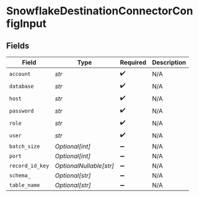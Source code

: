 # SnowflakeDestinationConnectorConfigInput


## Fields

| Field                   | Type                    | Required                | Description             |
| ----------------------- | ----------------------- | ----------------------- | ----------------------- |
| `account`               | *str*                   | :heavy_check_mark:      | N/A                     |
| `database`              | *str*                   | :heavy_check_mark:      | N/A                     |
| `host`                  | *str*                   | :heavy_check_mark:      | N/A                     |
| `password`              | *str*                   | :heavy_check_mark:      | N/A                     |
| `role`                  | *str*                   | :heavy_check_mark:      | N/A                     |
| `user`                  | *str*                   | :heavy_check_mark:      | N/A                     |
| `batch_size`            | *Optional[int]*         | :heavy_minus_sign:      | N/A                     |
| `port`                  | *Optional[int]*         | :heavy_minus_sign:      | N/A                     |
| `record_id_key`         | *OptionalNullable[str]* | :heavy_minus_sign:      | N/A                     |
| `schema_`               | *Optional[str]*         | :heavy_minus_sign:      | N/A                     |
| `table_name`            | *Optional[str]*         | :heavy_minus_sign:      | N/A                     |